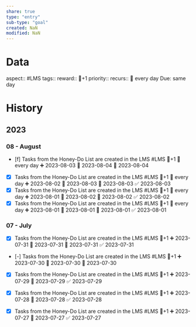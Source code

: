 ```yaml
---
share: true
type: "entry"
sub-type: "goal"
created: NaN 
modified: NaN
---
```

# Data
aspect:: #LMS
tags:: 
reward:: 🥄+1
priority:: 
recurs:: 🔁 every day
Due: same day
# History
## 2023
### 08 - August
- [f] Tasks from the Honey-Do List are created in the LMS #LMS 🥄+1 🔁 every day ➕ 2023-08-03 🛫 2023-08-04 📅 2023-08-04
- [x] Tasks from the Honey-Do List are created in the LMS #LMS 🥄+1 🔁 every day ➕ 2023-08-02 🛫 2023-08-03 📅 2023-08-03 ✅ 2023-08-03
- [x] Tasks from the Honey-Do List are created in the LMS #LMS 🥄+1 🔁 every day ➕ 2023-08-01 🛫 2023-08-02 📅 2023-08-02 ✅ 2023-08-02
- [x] Tasks from the Honey-Do List are created in the LMS #LMS 🥄+1 🔁 every day ➕ 2023-08-01 🛫 2023-08-01 📅 2023-08-01 ✅ 2023-08-01
### 07 - July
- [x] Tasks from the Honey-Do List are created in the LMS #LMS 🥄+1 ➕ 2023-07-31 🛫 2023-07-31 📅 2023-07-31 ✅ 2023-07-31
- [-] Tasks from the Honey-Do List are created in the LMS #LMS 🥄+1 ➕ 2023-07-30 🛫 2023-07-30 📅 2023-07-30
- [x] Tasks from the Honey-Do List are created in the LMS #LMS 🥄+1 ➕ 2023-07-29 📅 2023-07-29 ✅ 2023-07-29
- [x] Tasks from the Honey-Do List are created in the LMS #LMS 🥄+1 ➕ 2023-07-28 📅 2023-07-28 ✅ 2023-07-28
- [x] Tasks from the Honey-Do List are created in the LMS #LMS 🥄+1 ➕ 2023-07-27 📅 2023-07-27 ✅ 2023-07-27






